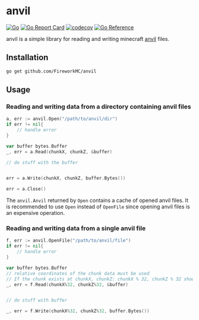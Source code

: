 # anvil

[![Go](https://github.com/FireworkMC/anvil/actions/workflows/go.yml/badge.svg)](https://github.com/FireworkMC/anvil/actions/workflows/go.yml) [![Go Report Card](https://goreportcard.com/badge/github.com/FireworkMC/anvil)](https://goreportcard.com/report/github.com/FireworkMC/anvil) [![codecov](https://codecov.io/gh/FireworkMC/anvil/branch/master/graph/badge.svg?token=LZZGDGKSII)](https://codecov.io/gh/FireworkMC/anvil) [![Go Reference](https://pkg.go.dev/badge/github.com/FireworkMC/anvil.svg)](https://pkg.go.dev/github.com/FireworkMC/anvil)

anvil is a simple library for reading and writing minecraft [anvil](https://minecraft.fandom.com/wiki/Anvil_file_format) files.

## Installation

```sh
go get github.com/FireworkMC/anvil
```

## Usage

### Reading and writing data from a directory containing anvil files

```go
a, err := anvil.Open("/path/to/anvil/dir")
if err != nil{
    // handle error
}

var buffer bytes.Buffer
_, err = a.Read(chunkX, chunkZ, &buffer)

// do stuff with the buffer


err = a.Write(chunkX, chunkZ, buffer.Bytes())

err = a.Close()

```

The `anvil.Anvil` returned by `Open` contains a cache of opened anvil files.
It is recommended to use `Open` instead of `OpenFile` since opening anvil files is an expensive operation.

### Reading and writing data from a single anvil file

```go
f, err := anvil.OpenFile("/path/to/anvil/file")
if err != nil{
    // handle error
}

var buffer bytes.Buffer
// relative coordinates of the chunk data must be used
// If the chunk exists at chunkX, chunkZ: chunkX % 32, chunkZ % 32 should be used. 
_, err = f.Read(chunkX%32, chunkZ%32, &buffer)


// do stuff with buffer

_, err = f.Write(chunkX%32, chunkZ%32, buffer.Bytes())

```
